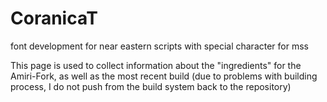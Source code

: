 # CoranicaT
font development for near eastern scripts with special character for mss

This page is used to collect information about the "ingredients" for the Amiri-Fork, as well as the most recent build (due to problems with building process, I do not push from the build system back to the repository)
